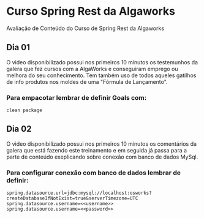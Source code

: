# Curso Spring Rest da Algaworks

Avaliação de Conteúdo do Curso de Spring Rest da Algaworks

## Dia 01

O video disponibilizado possui nos primeiros 10 minutos os testemunhos da galera que fez cursos com a AlgaWorks e conseguiram emprego ou melhora do seu conhecimento. Tem também uso de todos aqueles gatilhos de info produtos nos moldes de uma "Fórmula de Lançamento".

### Para empacotar lembrar de definir Goals com:

```
clean package
```


## Dia 02

O video disponibilizado possui nos primeiros 10 minutos os comentários da galera que está fazendo este treinamento e em seguida já passa para a parte de conteúdo exeplicando sobre conexão com banco de dados MySql.


### Para configurar conexão com banco de dados lembrar de definir:

```
spring.datasource.url=jdbc:mysql://localhost:osworks?createDatabaseIfNotExist=true&serverTimezone=UTC
spring.datasource.username=<<username>>
spring.datasource.username=<<password>>
```